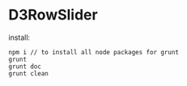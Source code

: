D3RowSlider
===========


install:

```
npm i // to install all node packages for grunt
grunt 
grunt doc
grunt clean

```